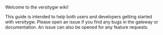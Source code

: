 Welcome to the versitygw wiki!

This guide is intended to help both users and developers getting started with versitygw.  Please open an issue if you find any bugs in the gateway or documentation.  An issue can also be opened for any feature requests.